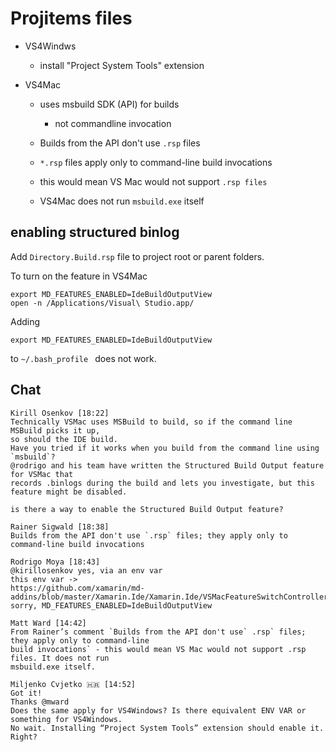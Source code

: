 # Projitems files

*   VS4Windws

    *   install "Project System Tools" extension

*   VS4Mac 

    *   uses msbuild SDK (API) for builds

        *    not commandline invocation

    *   Builds from the API don't use `.rsp` files

    *   `*.rsp` files apply only to command-line build invocations
    
    *   this would mean VS Mac would not support `.rsp files`
    
    *   VS4Mac does not run  `msbuild.exe` itself
    

## enabling structured binlog

Add `Directory.Build.rsp` file to project root or parent folders.

To turn on the feature in VS4Mac

```
export MD_FEATURES_ENABLED=IdeBuildOutputView
open -n /Applications/Visual\ Studio.app/
```

Adding

```
export MD_FEATURES_ENABLED=IdeBuildOutputView
```

to `~/.bash_profile ` does not work.


## Chat

```
Kirill Osenkov [18:22]
Technically VSMac uses MSBuild to build, so if the command line MSBuild picks it up, 
so should the IDE build. 
Have you tried if it works when you build from the command line using `msbuild`?
@rodrigo and his team have written the Structured Build Output feature for VSMac that 
records .binlogs during the build and lets you investigate, but this feature might be disabled.

is there a way to enable the Structured Build Output feature?

Rainer Sigwald [18:38]
Builds from the API don't use `.rsp` files; they apply only to command-line build invocations

Rodrigo Moya [18:43]
@kirillosenkov yes, via an env var
this env var -> 
https://github.com/xamarin/md-addins/blob/master/Xamarin.Ide/Xamarin.Ide/VSMacFeatureSwitchController.cs#L25
sorry, MD_FEATURES_ENABLED=IdeBuildOutputView

Matt Ward [14:42]
From Rainer’s comment `Builds from the API don't use` .rsp` files; they apply only to command-line 
build invocations` - this would mean VS Mac would not support .rsp files. It does not run 
msbuild.exe itself.

Miljenko Cvjetko 🇭🇷 [14:52]
Got it!
Thanks @mward
Does the same apply for VS4Windows? Is there equivalent ENV VAR or something for VS4Windows.
No wait. Installing “Project System Tools” extension should enable it. Right?
```